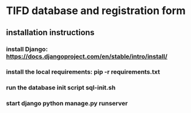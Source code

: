 # TIFD database and registration form

## installation instructions

### install Django: https://docs.djangoproject.com/en/stable/intro/install/
### install the local requirements:  pip -r requirements.txt 
### run the database init script sql-init.sh
### start django python manage.py runserver




